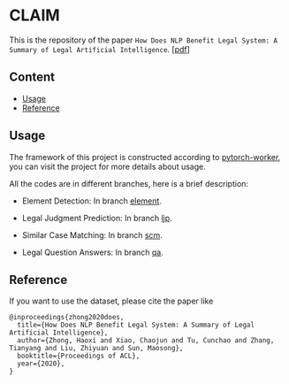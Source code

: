 # CLAIM

This is the repository of the paper ``How Does NLP Benefit Legal System: A Summary of Legal Artificial Intelligence``. [[pdf](https://arxiv.org/pdf/2004.12158)]

## Content

- [Usage](#Usage)
- [Reference](#Reference)

## Usage

The framework of this project is constructed according to [pytorch-worker](https://github.com/haoxizhong/pytorch-worker), you can visit the project for more details about usage.

All the codes are in different branches, here is a brief description:

* Element Detection: In branch [element](https://github.com/thunlp/CLAIM/tree/element).

* Legal Judgment Prediction: In branch [ljp](https://github.com/thunlp/CLAIM/tree/ljp).

* Similar Case Matching: In branch [scm](https://github.com/thunlp/CLAIM/tree/scm).
* Legal Question Answers: In branch [qa](https://github.com/thunlp/CLAIM/tree/qa).

## Reference

If you want to use the dataset, please cite the paper like

```
@inproceedings{zhong2020does,
  title={How Does NLP Benefit Legal System: A Summary of Legal Artificial Intelligence},
  author={Zhong, Haoxi and Xiao, Chaojun and Tu, Cunchao and Zhang, Tianyang and Liu, Zhiyuan and Sun, Maosong},
  booktitle={Proceedings of ACL},
  year={2020},
}
```